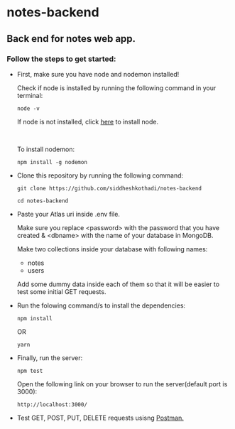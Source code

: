 # notes-backend
## Back end for notes web app.

### Follow the steps to get started:

<ul>
  <li><p>First, make sure you have node and nodemon installed!</p>
  <p>Check if node is installed by running the following command in your terminal:<p/>
  
  ```
  node -v
  ```
  <p>If node is not installed, click <a href="https://nodejs.org/en/download/">here</a> to install node.</p>
  <br>
  <p>To install nodemon:</p>
  
  ```
  npm install -g nodemon
  ```
  
  </li>
  
  <li><p>Clone this repository by running the following command:</p>
  
  ```
  git clone https://github.com/siddheshkothadi/notes-backend
  ```
  
  ```
  cd notes-backend
  ```
  </li>
  
  <li>
    <p>Paste your Atlas uri inside .env file.</p>
    <p>Make sure you replace &ltpassword&gt with the password that you have created & &ltdbname&gt with the name of your database in MongoDB.</p>
    <p>Make two collections inside your database with following names:</p>
    <ul>
      <li>notes</li>
      <li>users</li>
    </ul>
    <p>Add some dummy data inside each of them so that it will be easier to test some initial GET requests.</p>
  </li>
  
  <li><p>Run the folowing command/s to install the dependencies:</p>
  
  ```
  npm install
  ```
  
  <p>OR</p>
  
  ```
  yarn
  ```
  
  </li>
  <li><p>Finally, run the server:</p>
  
  ```
  npm test
  ```
  
  <p>Open the following link on your browser to run the server(default port is 3000):</p>
  
  ```
  http://localhost:3000/
  ```
  
  </li>
  
  <li>Test GET, POST, PUT, DELETE requests usisng <a href="https://www.postman.com/">Postman.</a></li>
  </ul>
